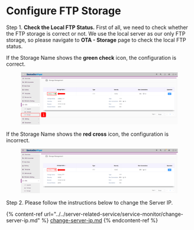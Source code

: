 # Configure FTP Storage

Step 1. **Check the Local FTP Status.** First of all, we need to check whether the FTP storage is correct or not. We use the local server as our only FTP storage, so please navigate to **OTA - Storage** page to check the local FTP status.&#x20;

If the Storage Name shows the **green check** icon, the configuration is correct.&#x20;

<figure><img src="../../../.gitbook/assets/image (23).png" alt=""><figcaption></figcaption></figure>

If the Storage Name shows the **red cross** icon, the configuration is incorrect.&#x20;

<figure><img src="../../../.gitbook/assets/image (424).png" alt=""><figcaption></figcaption></figure>

Step 2. Please follow the instructions below to change the Server IP.

{% content-ref url="../../server-related-service/service-monitor/change-server-ip.md" %}
[change-server-ip.md](../../server-related-service/service-monitor/change-server-ip.md)
{% endcontent-ref %}

